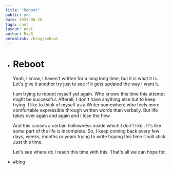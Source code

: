 ```yaml
---
title: "Reboot"
public: yes
date: 2023-06-26
tags: rant
layout: post
author: RavS
permalink: /blog/reboot
---
```


- # Reboot

  Yeah, I know, I haven't written for a long long time, but it is what it is. Let's give it another try just to see if it gets updated the way I want it.

  I am trying to reboot myself yet again. Who knows this time this attempt might be successful.
  Afterall, I don't have anything else but to keep trying. I like to think of myself as a Writer somewhere who feels more comfortable expressible through written words than verbally. But life takes over again and again and I lose the flow.

  And this causes a certain hollowness inside which I don't like . It's like some part of the life is incomplete. So, I keep coming back every few days, weeks, months or years trying to write hoping this time it will stick. Just this time.

  Let's see where do I reach this time with this. That's all we can hope for.

- #blog
